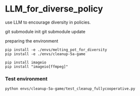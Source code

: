 # LLM_for_diverse_policy
use LLM to encourage diversity in policies.



git submodule init
git submodule update


preparing the environment
```
pip install -e ./envs/melting_pot_for_diversity
pip install -e ./envs/cleanup-5a-game 

pip install imageio 
pip install "imageio[ffmpeg]"
```
### Test environment
```
python envs/cleanup-5a-game/test_cleanup_fullycooperative.py
```